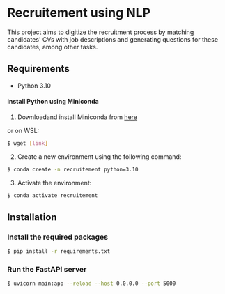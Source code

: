 # Recruitement using NLP

This project aims to digitize the recruitment process by matching candidates' CVs with job descriptions and generating questions for these candidates, among other tasks.

## Requirements
- Python 3.10 

#### install Python using Miniconda

1) Downloadand install Miniconda from [here](https://docs.anaconda.com/miniconda/#quick-command-line-install)

or on WSL:

```bash 
$ wget [link]
```
2) Create a new environment using the following command:
```bash
$ conda create -n recruitement python=3.10
```
3) Activate the environment:
```bash
$ conda activate recruitement
```

## Installation
### Install the required packages
```bash
$ pip install -r requirements.txt
```


### Run the FastAPI server
```bash
$ uvicorn main:app --reload --host 0.0.0.0 --port 5000
```
